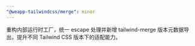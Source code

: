 ```yaml
---
"@weapp-tailwindcss/merge": minor
---
```


重构内部运行时工厂，统一 escape 处理并新增 tailwind-merge 版本元数据导出，提升不同 Tailwind CSS 版本下的适配能力。
